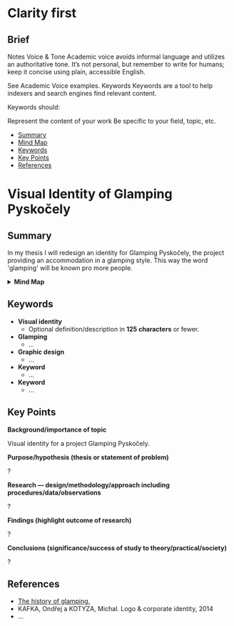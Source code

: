 # Clarity first
## Brief 


Notes
Voice & Tone
Academic voice avoids informal language and utilizes an authoritative tone. It’s not personal, but remember to write for humans; keep it concise using plain, accessible English.

See Academic Voice examples.
Keywords
Keywords are a tool to help indexers and search engines find relevant content.

Keywords should:

Represent the content of your work
Be specific to your field, topic, etc.


- [Summary](#summary)
- [Mind Map](#mind-map)
- [Keywords](#keywords)
- [Key Points](#key-points)
- [References](#references)

# Visual Identity of Glamping Pyskočely

## Summary
In my thesis I will redesign an identity for Glamping Pyskočely, the project providing an accommodation in a glamping style. This way the word 'glamping' will be known pro more people.

<details>
  <summary><b>Mind Map</b></summary>
  <img alt="Gray box placeholder image, for position only." src="./img/thesis-mind-map.png">
</details>

## Keywords

- **Visual identity**
  - Optional definition/description in **125 characters** or fewer.
- **Glamping**
  - …
- **Graphic design**
  - …
- **Keyword**
  - …
- **Keyword**
  - …

## Key Points
**Background/importance of topic**

Visual identity for a project Glamping Pyskočely.

**Purpose/hypothesis (thesis or statement of problem)**

?

**Research — design/methodology/approach including procedures/data/observations**

?

**Findings (highlight outcome of research)**

?

**Conclusions (significance/success of study to theory/practical/society)**

?

## References

- [The history of glamping.](https://firelightcamps.com/blog/2018/10/2/the-history-of-glamping)
- KAFKA, Ondřej a KOTYZA, Michal. Logo & corporate identity, 2014
- …
